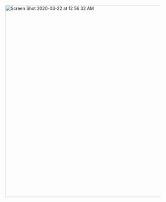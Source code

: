 <img width="619" alt="Screen Shot 2020-03-22 at 12 56 32 AM" src="https://user-images.githubusercontent.com/60370127/77242818-1efa0b00-6bd9-11ea-9ecb-eb60b1e1f7a5.png">
